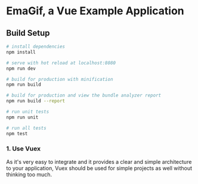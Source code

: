 # EmaGif, a Vue Example Application


## Build Setup

``` bash
# install dependencies
npm install

# serve with hot reload at localhost:8080
npm run dev

# build for production with minification
npm run build

# build for production and view the bundle analyzer report
npm run build --report

# run unit tests
npm run unit

# run all tests
npm test
```


### 1. Use Vuex
As it's very easy to integrate and it provides a clear and simple architecture to your application, Vuex should be used for simple projects as well without thinking too much.

